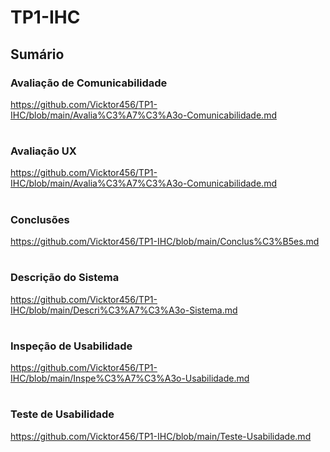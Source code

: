 # **TP1-IHC**


## Sumário

### Avaliação de Comunicabilidade
https://github.com/Vicktor456/TP1-IHC/blob/main/Avalia%C3%A7%C3%A3o-Comunicabilidade.md
#
### Avaliação UX
https://github.com/Vicktor456/TP1-IHC/blob/main/Avalia%C3%A7%C3%A3o-Comunicabilidade.md
#
### Conclusões
https://github.com/Vicktor456/TP1-IHC/blob/main/Conclus%C3%B5es.md
#
### Descrição do Sistema
https://github.com/Vicktor456/TP1-IHC/blob/main/Descri%C3%A7%C3%A3o-Sistema.md
#
### Inspeção de Usabilidade
https://github.com/Vicktor456/TP1-IHC/blob/main/Inspe%C3%A7%C3%A3o-Usabilidade.md
#
### Teste de Usabilidade
https://github.com/Vicktor456/TP1-IHC/blob/main/Teste-Usabilidade.md

